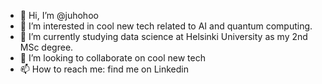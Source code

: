 - 👋 Hi, I’m @juhohoo
- 👀 I’m interested in cool new tech related to AI and quantum computing.
- 🌱 I’m currently studying data science at Helsinki University as my 2nd MSc degree.
- 💞️ I’m looking to collaborate on cool new tech
- 📫 How to reach me: find me on Linkedin

<!---
juhohoo/juhohoo is a ✨ special ✨ repository because its `README.md` (this file) appears on your GitHub profile.
You can click the Preview link to take a look at your changes.
--->

